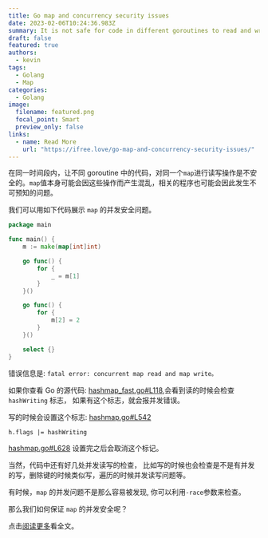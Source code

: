 ```yaml
---
title: Go map and concurrency security issues
date: 2023-02-06T10:24:36.983Z
summary: It is not safe for code in different goroutines to read and write to the same map at the same time. The map value itself may be confused by these operations, and related programs may also have unpredictable problems.
draft: false
featured: true
authors:
  - kevin
tags:
  - Golang
  - Map
categories:
  - Golang
image:
  filename: featured.png
  focal_point: Smart
  preview_only: false
links:
  - name: Read More
    url: "https://ifree.love/go-map-and-concurrency-security-issues/"
---
```


在同一时间段内，让不同 goroutine 中的代码，对同一个`map`进行读写操作是不安全的。`map`值本身可能会因这些操作而产生混乱，相关的程序也可能会因此发生不可预知的问题。

我们可以用如下代码展示 `map` 的并发安全问题。

```Go
package main

func main() {
	m := make(map[int]int)

	go func() {
		for {
			_ = m[1]
		}
	}()

	go func() {
		for {
			m[2] = 2
		}
	}()

	select {}
}
```

错误信息是: `fatal error: concurrent map read and map write。`

如果你查看 Go 的源代码: [hashmap_fast.go#L118](https://github.com/golang/go/blob/master/src/runtime/hashmap_fast.go#L118),会看到读的时候会检查 `hashWriting` 标志， 如果有这个标志，就会报并发错误。

写的时候会设置这个标志: [hashmap.go#L542](https://github.com/golang/go/blob/master/src/runtime/hashmap.go#L542)

`h.flags |= hashWriting`

[hashmap.go#L628](https://github.com/golang/go/blob/master/src/runtime/hashmap.go#L628) 设置完之后会取消这个标记。

当然，代码中还有好几处并发读写的检查， 比如写的时候也会检查是不是有并发的写，删除键的时候类似写，遍历的时候并发读写问题等。

有时候，`map` 的并发问题不是那么容易被发现, 你可以利用`-race`参数来检查。

那么我们如何保证 `map` 的并发安全呢？

点击[阅读更多](https://ifree.love/go-map-and-concurrency-security-issues/)看全文。
